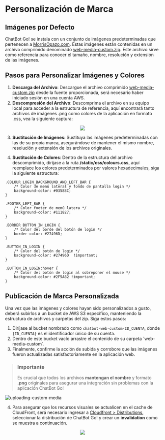 # Personalización de Marca
## Imágenes por Defecto
ChatBot Go! se instala con un conjunto de imágenes predeterminadas que pertenecen a [MorrisOpazo.com](MorrisOpazo.com). Estas imágenes están contenidas en un archivo comprimido denominado [web-media-custom.zip](https://mo-chat-go-artifacts-905418032146.s3.amazonaws.com/web-media-custom/web-media-custom.zip). Este archivo sirve como referencia para conocer el tamaño, nombre, resolución y extensión de las imágenes.

## Pasos para Personalizar Imágenes y Colores
1. **Descarga del Archivo**: Descargue el archivo comprimido [web-media-custom.zip](https://mo-chat-go-artifacts-905418032146.s3.amazonaws.com/web-media-custom/web-media-custom.zip) desde la fuente proporcionada, será necesario haber iniciado sesión en una cuenta AWS.
2. **Descompresión del Archivo**: Descomprima el archivo en su equipo local para acceder a la estructura de referencia, aquí encontrará tanto archivos de imágenes .png como colores de la aplicación en formato .css, vea la siguiente captura:
<p align="center">
  <img src="https://github.com/morrisopazo/chatbot-go-docs/blob/main/assets/media_structure.png" />
</p>

3. **Sustitución de Imágenes**: Sustituya las imágenes predeterminadas con las de su propia marca, asegurándose de mantener el mismo nombre, resolución y extensión de los archivos originales.

4. **Sustitución de Colores**: Dentro de la estructura del archivo descomprimido, diríjase a la ruta **/static/css/colours.css**, aquí reemplace los colores predeterminados por valores hexadecimales, siga la siguiente estructura:
```
.COLOUR_LOGIN_BACKGROUND_AND_LEFT_BAR {
    /* Color de menú lateral y fondo de pantalla login */
    background-color: #03588C;
}

.FOOTER_LEFT_BAR {
    /* Color footer de menú latera */
    background-color: #111827;
}

.BORDER_BUTTON_IN_LOGIN {
    /* Color del borde del botón de login */
    border-color: #27496D;
}

.BUTTON_IN_LOGIN {
    /* Color del botón de login */
    background-color: #27496D  !important;
}

.BUTTON_IN_LOGIN:hover {
    /* Color del botón de login al sobreponer el mouse */
    background-color: #2F5A82 !important;
}
```

## Publicación de Marca Personalizada
Una vez que las imágenes y colores hayan sido personalizados a gusto, deberá subirlos a un bucket de AWS S3 específico, manteniendo la estructura de archivos y carpetas del zip. Siga estos pasos:

1. Diríjase al bucket nombrado como `chatbot-web-custom-ID_CUENTA`, donde `{ID_CUENTA}` es el identificador único de su cuenta.
2. Dentro de este bucket vacío arrastre el contenido de su carpeta ´web-media-custom´.
3. Finalmente, confirme la acción de subida y corrobore que las imágenes fueron actualizadas satisfactoriamente en la aplicación web.

> ### Importante
> Es crucial que todos los archivos **mantengan el nombre** y formato **.png** originales para asegurar una integración sin problemas con la aplicación ChatBot Go!

![uploading-custom-media](https://github.com/morrisopazo/chatbot-go-docs/blob/main/assets/custom_media_uploading.gif)

4. Para asegurar que los recursos visuales se actualicen en el cache de CloudFront, será necesario ingresar a [Cloudfront > Distributions](https://us-east-1.console.aws.amazon.com/cloudfront/v4/home?region=us-east-1#/distributions), seleccionar la distribución de ChatBot Go! y crear un **invalidation** como se muestra a continuación.

<p align="center">
  <img src="https://github.com/morrisopazo/chatbot-go-docs/blob/main/assets/cdn_invalidation.png" />
</p>
